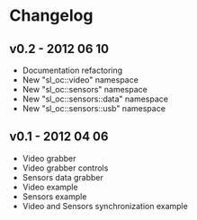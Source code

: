 # Changelog

v0.2 - 2012 06 10
-------------------
* Documentation refactoring
* New "sl_oc::video" namespace
* New "sl_oc::sensors" namespace
* New "sl_oc::sensors::data" namespace
* New "sl_oc::sensors::usb" namespace

v0.1 - 2012 04 06
-----------------
* Video grabber 
* Video grabber controls
* Sensors data grabber
* Video example
* Sensors example
* Video and Sensors synchronization example
